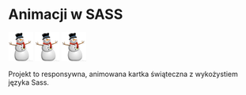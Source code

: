 # Animacji w SASS

![snowman](img/snowman.png) ![snowman](img/snowman.png) ![snowman](img/snowman.png)

Projekt to responsywna, animowana kartka świąteczna z wykożystiem języka Sass.